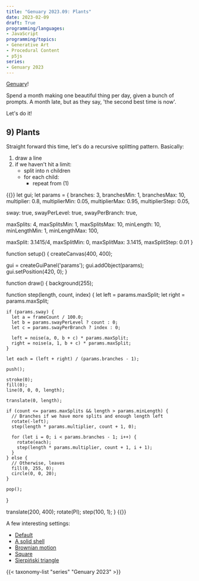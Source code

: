 ```yaml
---
title: "Genuary 2023.09: Plants"
date: 2023-02-09
draft: True
programming/languages:
- JavaScript
programming/topics:
- Generative Art
- Procedural Content
- p5js
series:
- Genuary 2023
---
```

[Genuary](https://genuary.art/)! 

Spend a month making one beautiful thing per day, given a bunch of prompts. A month late, but as they say, 'the second best time is now'.  

Let's do it!

## 9) Plants

<!--more-->

Straight forward this time, let's do a recursive splitting pattern. Basically: 

1) draw a line
2) if we haven't hit a limit:
   * split into n children 
   * for each child:
       * repeat from (1)

{{<p5js width="600" height="420">}}
let gui;
let params = {
  branches: 3, branchesMin: 1, branchesMax: 10,
  multiplier: 0.8, multiplierMin: 0.05, multiplierMax: 0.95, multiplierStep: 0.05,
  
  sway: true,
  swayPerLevel: true,
  swayPerBranch: true,
  
  maxSplits: 4, maxSplitsMin: 1, maxSplitsMax: 10,
  minLength: 10, minLengthMin: 1, minLengthMax: 100,
  
  maxSplit: 3.1415/4, maxSplitMin: 0, maxSplitMax: 3.1415, maxSplitStep: 0.01
}

function setup() {
  createCanvas(400, 400);
  
  gui = createGuiPanel('params');
  gui.addObject(params);
  gui.setPosition(420, 0);
}

function draw() {
  background(255);
  
  function step(length, count, index) {
    let left = params.maxSplit;
    let right = params.maxSplit;
    
    if (params.sway) {
      let a = frameCount / 100.0;
      let b = params.swayPerLevel ? count : 0;
      let c = params.swayPerBranch ? index : 0;

      left = noise(a, 0, b + c) * params.maxSplit;
      right = noise(a, 1, b + c) * params.maxSplit;
    }

    let each = (left + right) / (params.branches - 1);
    
    push();
    
    stroke(0);
    fill(0);
    line(0, 0, 0, length);
    
    translate(0, length);
    
    if (count <= params.maxSplits && length > params.minLength) {
      // Branches if we have more splits and enough length left
      rotate(-left);
      step(length * params.multiplier, count + 1, 0);
      
      for (let i = 0; i < params.branches - 1; i++) {
        rotate(each);
        step(length * params.multiplier, count + 1, i + 1);
      }
    } else {
      // Otherwise, leaves
      fill(0, 255, 0);
      circle(0, 0, 20);
    }
    
    pop();
  }
  
  translate(200, 400);
  rotate(PI);
  step(100, 1);
}
{{</p5js>}}

A few interesting settings:

* <a target="_blank" href="#eyJicmFuY2hlcyI6MywiYnJhbmNoZXNNaW4iOjEsImJyYW5jaGVzTWF4IjoxMCwibXVsdGlwbGllciI6MC44LCJtdWx0aXBsaWVyTWluIjowLjA1LCJtdWx0aXBsaWVyTWF4IjowLjk1LCJtdWx0aXBsaWVyU3RlcCI6MC4wNSwic3dheSI6dHJ1ZSwic3dheVBlckxldmVsIjp0cnVlLCJzd2F5UGVyQnJhbmNoIjp0cnVlLCJtYXhTcGxpdHMiOjQsIm1heFNwbGl0c01pbiI6MSwibWF4U3BsaXRzTWF4IjoxMCwibWluTGVuZ3RoIjoxMCwibWluTGVuZ3RoTWluIjoxLCJtaW5MZW5ndGhNYXgiOjEwMCwibWF4U3BsaXQiOjAuNzg1Mzc1LCJtYXhTcGxpdE1pbiI6MCwibWF4U3BsaXRNYXgiOjMuMTQxNSwibWF4U3BsaXRTdGVwIjowLjAxfQ==">Default</a>
* <a target="_blank" href="#eyJicmFuY2hlcyI6MTAsImJyYW5jaGVzTWluIjoxLCJicmFuY2hlc01heCI6MTAsIm11bHRpcGxpZXIiOjAuOCwibXVsdGlwbGllck1pbiI6MC4wNSwibXVsdGlwbGllck1heCI6MC45NSwibXVsdGlwbGllclN0ZXAiOjAuMDUsInN3YXkiOnRydWUsInN3YXlQZXJMZXZlbCI6ZmFsc2UsInN3YXlQZXJCcmFuY2giOmZhbHNlLCJtYXhTcGxpdHMiOjMsIm1heFNwbGl0c01pbiI6MSwibWF4U3BsaXRzTWF4IjoxMCwibWluTGVuZ3RoIjoxMywibWluTGVuZ3RoTWluIjoxLCJtaW5MZW5ndGhNYXgiOjEwMCwibWF4U3BsaXQiOjIuMTcsIm1heFNwbGl0TWluIjowLCJtYXhTcGxpdE1heCI6My4xNDE1LCJtYXhTcGxpdFN0ZXAiOjAuMDF9">A solid shell</a>
* <a target="_blank" href="#eyJicmFuY2hlcyI6MiwiYnJhbmNoZXNNaW4iOjEsImJyYW5jaGVzTWF4IjoxMCwibXVsdGlwbGllciI6MC44NSwibXVsdGlwbGllck1pbiI6MC4wNSwibXVsdGlwbGllck1heCI6MC45NSwibXVsdGlwbGllclN0ZXAiOjAuMDUsInN3YXkiOnRydWUsInN3YXlQZXJMZXZlbCI6dHJ1ZSwic3dheVBlckJyYW5jaCI6dHJ1ZSwibWF4U3BsaXRzIjo4LCJtYXhTcGxpdHNNaW4iOjEsIm1heFNwbGl0c01heCI6MTAsIm1pbkxlbmd0aCI6MTMsIm1pbkxlbmd0aE1pbiI6MSwibWluTGVuZ3RoTWF4IjoxMDAsIm1heFNwbGl0IjoyLjIyLCJtYXhTcGxpdE1pbiI6MCwibWF4U3BsaXRNYXgiOjMuMTQxNSwibWF4U3BsaXRTdGVwIjowLjAxfQ==">Brownian motion</a>
* <a target="_blank" href="#eyJicmFuY2hlcyI6MiwiYnJhbmNoZXNNaW4iOjEsImJyYW5jaGVzTWF4IjoxMCwibXVsdGlwbGllciI6MC43LCJtdWx0aXBsaWVyTWluIjowLjA1LCJtdWx0aXBsaWVyTWF4IjowLjk1LCJtdWx0aXBsaWVyU3RlcCI6MC4wNSwic3dheSI6ZmFsc2UsInN3YXlQZXJMZXZlbCI6dHJ1ZSwic3dheVBlckJyYW5jaCI6dHJ1ZSwibWF4U3BsaXRzIjo0LCJtYXhTcGxpdHNNaW4iOjEsIm1heFNwbGl0c01heCI6MTAsIm1pbkxlbmd0aCI6MTAsIm1pbkxlbmd0aE1pbiI6MSwibWluTGVuZ3RoTWF4IjoxMDAsIm1heFNwbGl0IjoxLjU4LCJtYXhTcGxpdE1pbiI6MCwibWF4U3BsaXRNYXgiOjMuMTQxNSwibWF4U3BsaXRTdGVwIjowLjAxfQ==">Square</a>
* <a target="_blank" href="#eyJicmFuY2hlcyI6MywiYnJhbmNoZXNNaW4iOjEsImJyYW5jaGVzTWF4IjoxMCwibXVsdGlwbGllciI6MC41LCJtdWx0aXBsaWVyTWluIjowLjA1LCJtdWx0aXBsaWVyTWF4IjowLjk1LCJtdWx0aXBsaWVyU3RlcCI6MC4wNSwic3dheSI6ZmFsc2UsInN3YXlQZXJMZXZlbCI6dHJ1ZSwic3dheVBlckJyYW5jaCI6dHJ1ZSwibWF4U3BsaXRzIjo0LCJtYXhTcGxpdHNNaW4iOjEsIm1heFNwbGl0c01heCI6MTAsIm1pbkxlbmd0aCI6MSwibWluTGVuZ3RoTWluIjoxLCJtaW5MZW5ndGhNYXgiOjEwMCwibWF4U3BsaXQiOjIuMDksIm1heFNwbGl0TWluIjowLCJtYXhTcGxpdE1heCI6My4xNDE1LCJtYXhTcGxpdFN0ZXAiOjAuMDF9">Sierpiński triangle</a>

{{< taxonomy-list "series" "Genuary 2023" >}}
